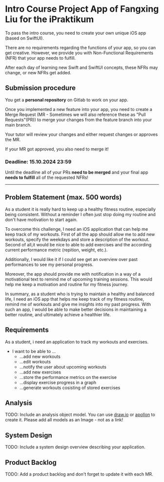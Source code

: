 # Intro Course Project App of Fangxing Liu for the iPraktikum

To pass the intro course, you need to create your own unique iOS app (based on SwiftUI).

There are no requirements regarding the functions of your app, so you can get creative.
However, we provide you with Non-Functional Requirements (NFR) that your app needs to fulfill.

After each day of learning new Swift and SwiftUI concepts, these NFRs may change, or new NFRs get added.

## Submission procedure

You get a **personal repository** on Gitlab to work on your app.

Once you implemented a new feature into your app, you need to create a Merge Request (MR - Sometimes we will also reference these as "Pull Requests"(PR)) to merge your changes from the feature branch into your main branch.

Your tutor will review your changes and either request changes or approves the MR.

If your MR got approved, you also need to merge it!

### Deadline: **15.10.2024 23:59**

Until the deadline all of your PRs **need to be merged** and your final app **needs to fulfill** all of the requested NFRs!

---

## Problem Statement (max. 500 words)

As a student it is really hard to keep up a healthy fitness routine, especially being consistent. Without a reminder I often just stop doing my routine and don't have motivation to start again.

To overcome this challenge, I need an iOS application that can help me keep track of my workouts. First of all the app should allow me to add new workouts, specify the weekdays and store a description of the workout. Second of all,it would be nice to able to add exercises and the according current performance metric (repition, weight, etc.).

Additionally, I would like it if I could see get an overview over past performances to see my personal progress.

Moreover, the app should provide me with notification in a way of a motivational text to remind me of upcoming training sessions. This would help me keep a motivation and routine for my fitness journey.

In summary, as a student who is trying to maintain a healthy and balanced life, I need an iOS app that helps me keep track of my fitness routine, remind me of workouts and give me insights into my past progress. With such an app, I would be able to make better decisions in maintaining a better routine, and ultimately achieve a healthier life.

## Requirements
As a student, i need an application to track my workouts and exercises.

- I want to be able to ...
    - ...add new workouts
    - ...edit workouts
    - ...notify the user about upcoming workouts
    - ...add new exercises
    - ...store the performance metrics on the exercise
    - ...display exercise progress in a graph
    - ...generate workouts cosisting of stored exercises

## Analysis

TODO: Include an analysis object model. You can use [draw.io](https://draw.io) or [apollon](https://apollon.ase.cit.tum.de) to create it. Please add all models as an Image - not as a link!

## System Design

TODO: Include a system design overview describing your application.

## Product Backlog

TODO: Add a product backlog and don't forget to update it with each MR.
